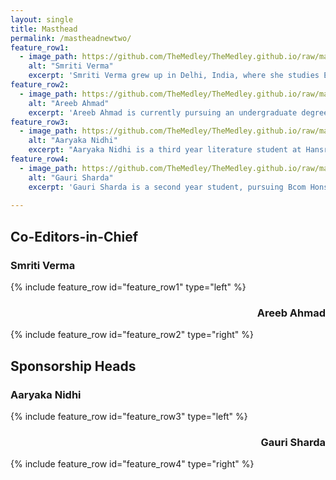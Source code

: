 ```yaml
---
layout: single
title: Masthead
permalink: /mastheadnewtwo/
feature_row1:
  - image_path: https://github.com/TheMedley/TheMedley.github.io/raw/master/assets/masthead/Smriti.jpg
    alt: "Smriti Verma"
    excerpt: 'Smriti Verma grew up in Delhi, India, where she studies English Literature at the University of Delhi. Her poetry and fiction have appeared in The Adroit Journal, Coldnoon, B O D Y, Cleaver Magazine, Word Riot, Open Road Review, Alexandria Quarterly, Yellow Chair Review, and The Four Quarters Magazine . She is the recipient of the 2015 Save The Earth Poetry Prize and enjoys working as a Poetry Editor for Inklette, Copy Editor for The Brown Orient and Poetry Reader for The Blueshift Journal. Her interests include film, literature and creative writing.'
feature_row2:
  - image_path: https://github.com/TheMedley/TheMedley.github.io/raw/master/assets/masthead/Areeb.jpg
    alt: "Areeb Ahmad"
    excerpt: 'Areeb Ahmad is currently pursuing an undergraduate degree in English Literature from Delhi University. Although he is an eclectic bookworm, he swears by all things SFF with Erikson as God and Malazan as Gospel. He is currently interning as an associate member for Feeding India, a non-profit organisation which primarily redistributes extra leftover food acquired through donations to the needy. Areeb has been writing since he was in sixth grade and would really like to finally finish working on a book of his own one of these days. He can be found desperately searching for book deals and rapidly accumulating his TBR pile.'
feature_row3:
  - image_path: https://github.com/TheMedley/TheMedley.github.io/raw/master/assets/masthead/Aaryaka.jpg
    alt: "Aaryaka Nidhi"
    excerpt: "Aaryaka Nidhi is a third year literature student at Hansraj College. In her writing, she paints cities within indistinct boundaries, spilling colours that mix and match, curling up in places that make them look like they belong there. Otherwise, she's generally busy spending time with and singing songs to her favourite dogs in college. She also believes that a can of Coke and a packet of blue Lays are the things that will eventually help us attain world peace."
feature_row4:
  - image_path: https://github.com/TheMedley/TheMedley.github.io/raw/master/assets/masthead/Gauri.jpg
    alt: "Gauri Sharda"
    excerpt: 'Gauri Sharda is a second year student, pursuing Bcom Hons from Hansraj College, University of Delhi. Chocolates, coffee and good conversations are things she considers necessary for a happy life. Her passions include teaching, reading and writing.'
    
---
```

<style>
    .archive__item-excerpt{ text-align: justify; font-size: 0.65em; line-height: 1.3;}
</style>
## Co-Editors-in-Chief

### Smriti Verma
{% include feature_row id="feature_row1" type="left" %}

<h3 style="text-align: right;">Areeb Ahmad</h3>
{% include feature_row id="feature_row2" type="right" %}

## Sponsorship Heads

### Aaryaka Nidhi
{% include feature_row id="feature_row3" type="left" %}

<h3 style="text-align: right;">Gauri Sharda</h3>
{% include feature_row id="feature_row4" type="right" %}